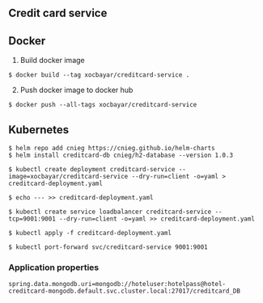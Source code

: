 ## Credit card service

## Docker 

1. Build docker image
```
$ docker build --tag xocbayar/creditcard-service .
```
2. Push docker image to docker hub
```
$ docker push --all-tags xocbayar/creditcard-service
```

## Kubernetes
```
$ helm repo add cnieg https://cnieg.github.io/helm-charts
$ helm install creditcard-db cnieg/h2-database --version 1.0.3

$ kubectl create deployment creditcard-service --image=xocbayar/creditcard-service --dry-run=client -o=yaml > creditcard-deployment.yaml 

$ echo --- >> creditcard-deployment.yaml

$ kubectl create service loadbalancer creditcard-service --tcp=9001:9001 --dry-run=client -o=yaml >> creditcard-deployment.yaml

$ kubectl apply -f creditcard-deployment.yaml

$ kubectl port-forward svc/creditcard-service 9001:9001
```
### Application properties
```
spring.data.mongodb.uri=mongodb://hoteluser:hotelpass@hotel-creditcard-mongodb.default.svc.cluster.local:27017/creditcard_DB
```